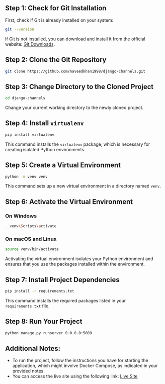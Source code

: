 ## Step 1: Check for Git Installation

First, check if Git is already installed on your system:

```bash
git --version
```

If Git is not installed, you can download and install it from the official website: [Git Downloads](https://git-scm.com/downloads).

## Step 2: Clone the Git Repository

```bash
git clone https://github.com/naveedkhan1998/django-channels.git
```

## Step 3: Change Directory to the Cloned Project

```bash
cd django-channels
```

Change your current working directory to the newly cloned project.

## Step 4: Install `virtualenv`

```bash
pip install virtualenv
```

This command installs the `virtualenv` package, which is necessary for creating isolated Python environments.

## Step 5: Create a Virtual Environment

```bash
python -m venv venv
```

This command sets up a new virtual environment in a directory named `venv`.

## Step 6: Activate the Virtual Environment

### On Windows

```bash
. venv\Scripts\activate
```

### On macOS and Linux

```bash
source venv/bin/activate
```

Activating the virtual environment isolates your Python environment and ensures that you use the packages installed within the environment.

## Step 7: Install Project Dependencies

```bash
pip install -r requirements.txt
```

This command installs the required packages listed in your `requirements.txt` file.

## Step 8: Run Your Project

```bash
python manage.py runserver 0.0.0.0:5000
```

## Additional Notes:

- To run the project, follow the instructions you have for starting the application, which might involve Docker Compose, as indicated in your provided notes.
- You can access the live site using the following link: [Live Site](https://application-fc.18klajjho232.ca-tor.codeengine.appdomain.cloud/)

```

```
